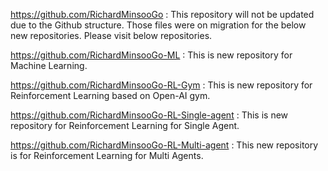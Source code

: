 https://github.com/RichardMinsooGo 
: This repository will not be updated due to the Github structure.
Those files were on migration for the below new repositories.
Please visit below repositories.


https://github.com/RichardMinsooGo-ML 
: This is new repository for Machine Learning.


https://github.com/RichardMinsooGo-RL-Gym 
: This is new repository for Reinforcement Learning based on Open-AI gym.


https://github.com/RichardMinsooGo-RL-Single-agent 
: This is new repository for Reinforcement Learning for Single Agent.


https://github.com/RichardMinsooGo-RL-Multi-agent 
: This new repository is for Reinforcement Learning for Multi Agents.

